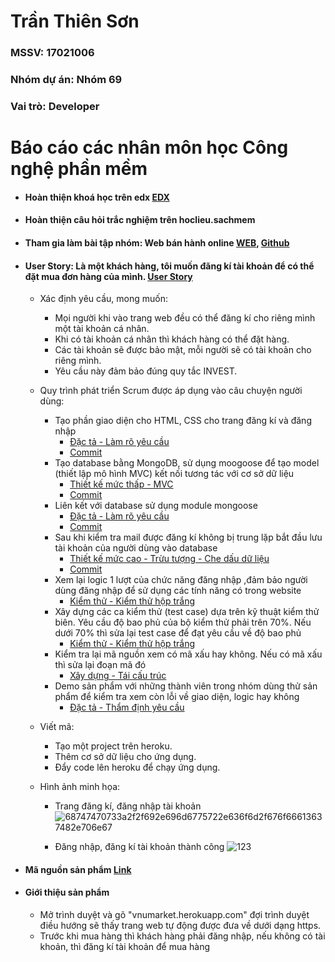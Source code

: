 # Trần Thiên Sơn
### MSSV: 17021006
### Nhóm dự án: Nhóm 69
### Vai trò: Developer

# Báo cáo các nhân môn học Công nghệ phần mềm

* #### Hoàn thiện khoá học trên edx [EDX](https://github.com/tranthiensonuet/INT2208-8-2019/blob/master/TranThienSon/SoftEng1x.jpg)
* #### Hoàn thiện câu hỏi trắc nghiệm trên hoclieu.sachmem
* #### Tham gia làm bài tập nhóm: Web bán hành online [WEB](https://vnumarket.herokuapp.com), [Github](https://github.com/tranthiensonuet/INT2208-8-2019/tree/master/nhom-69)
* #### User Story: Là một khách hàng, tôi muốn đăng kí tài khoản để có thể đặt mua đơn hàng của mình. [User Story](https://github.com/truonganhhoang/INT2208-8-2019/issues/145)
  
  - Xác định yêu cầu, mong muốn:
     - Mọi người khi vào trang web đều có thể đăng kí cho riêng mình một tài khoản cá nhân.
     - Khi có tài khoản cá nhân thì khách hàng có thể đặt hàng.
     - Các tài khoản sẽ được bảo mật, mỗi người sẽ có tài khoản cho riêng mình.
     - Yêu cầu này đảm bảo đúng quy tắc INVEST.
    
  - Quy trình phát triển Scrum được áp dụng vào câu chuyện người dùng:
     - Tạo phần giao diện cho HTML, CSS cho trang đăng kí và đăng nhập
       - [Đặc tả - Làm rõ yêu cầu](https://docs.google.com/document/d/1a4i_31R8WBUAnF91syr1FwBpKoAiTY6rEJt1xWjb74M/edit#heading=h.fvjpas4blmex)
       - [Commit](https://github.com/tranthiensonuet/INT2208-8-2019/blob/master/nhom-69/UETMaket/views/login.hbs)
     - Tạo database bằng MongoDB, sử dụng moogoose để tạo model (thiết lập mô hình MVC) kết nối tương tác với cơ sở dữ liệu
       - [Thiết kế mức thấp - MVC](https://docs.google.com/document/d/1a4i_31R8WBUAnF91syr1FwBpKoAiTY6rEJt1xWjb74M/edit#heading=h.kehlqoeo6d9r)
       - [Commit](https://github.com/tranthiensonuet/INT2208-8-2019/blob/master/nhom-69/UETMaket/models/user.js)
     - Liên kết với database sử dụng module mongoose
       - [Đặc tả - Làm rõ yêu cầu](https://docs.google.com/document/d/1a4i_31R8WBUAnF91syr1FwBpKoAiTY6rEJt1xWjb74M/edit#heading=h.fvjpas4blmex)
       - [Commit](https://github.com/tranthiensonuet/INT2208-8-2019/blob/master/nhom-69/UETMaket/seed/customer-seeder.js)
     - Sau khi kiểm tra mail được đăng kí không bị trung lặp bắt đầu lưu tài khoản của người dùng vào database
       - [Thiết kế mức cao - Trừu tượng - Che dấu dữ liệu](https://docs.google.com/document/d/1a4i_31R8WBUAnF91syr1FwBpKoAiTY6rEJt1xWjb74M/edit#heading=h.94cy1bq9fkl2)
       - [Commit](https://github.com/tranthiensonuet/INT2208-8-2019/blob/master/nhom-69/UETMaket/views/error.hbs)
     - Xem lại logic 1 lượt của chức năng đăng nhập ,đảm bảo người dùng đăng nhập để sử dụng các tính năng có trong website
       - [Kiểm thử - Kiểm thử hộp trắng](https://docs.google.com/document/d/1a4i_31R8WBUAnF91syr1FwBpKoAiTY6rEJt1xWjb74M/edit#heading=h.ryzy80x4sqk1)
     - Xây dựng các ca kiểm thử (test case) dựa trên kỹ thuật kiểm thử biên. Yêu cầu độ bao phủ của bộ kiểm thử phải trên 70%. Nếu dưới 70% thì sửa lại test case để đạt yêu cầu về độ bao phủ
       - [Kiểm thử - Kiểm thử hộp trắng](https://docs.google.com/document/d/1a4i_31R8WBUAnF91syr1FwBpKoAiTY6rEJt1xWjb74M/edit#heading=h.ryzy80x4sqk1)
     - Kiểm tra lại mã nguồn xem có mã xấu hay không. Nếu có mã xấu thì sửa lại đoạn mã đó
       - [Xây dựng - Tái cấu trúc](https://docs.google.com/document/d/1a4i_31R8WBUAnF91syr1FwBpKoAiTY6rEJt1xWjb74M/edit#heading=h.bxti8dsihgwm)
     - Demo sản phẩm với những thành viên trong nhóm dùng thử sản phẩm để kiểm tra xem còn lỗi về giao diện, logic hay không
       - [Đặc tả - Thẩm định yêu cầu](https://docs.google.com/document/d/1a4i_31R8WBUAnF91syr1FwBpKoAiTY6rEJt1xWjb74M/edit#heading=h.a3b33sgbrokp)
   - Viết mã:
     - Tạo một project trên heroku.
     - Thêm cơ sở dữ liệu cho ứng dụng.
     - Đẩy code lên heroku để chạy ứng dụng.
  - Hình ảnh minh họa:
     - Trang đăng kí, đăng nhập tài khoản
   ![68747470733a2f2f692e696d6775722e636f6d2f676f66613637482e706e67](https://user-images.githubusercontent.com/43133165/57501771-fa73a800-7312-11e9-90b5-f2c6826bcf73.png)
   
     - Đăng nhập, đăng kí tài khoản thành công
     ![123](https://user-images.githubusercontent.com/43133165/57502191-d618cb00-7314-11e9-83a0-a680c9a5c99f.png)

     
 * #### Mã nguồn sản phẩm [Link](https://github.com/tranthiensonuet/INT2208-8-2019/tree/master/nhom-69/UETMaket)
 
 * #### Giới thiệu sản phẩm
    - Mở trình duyệt và gõ "vnumarket.herokuapp.com" đợi trình duyệt điều hướng sẽ thấy trang web tự động được đưa về dưới dạng https.
    - Trước khi mua hàng thì khách hàng phải đăng nhập, nếu không có tài khoản, thì đăng kí tài khoản để mua hàng
  
